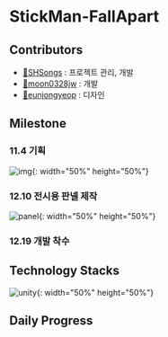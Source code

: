# StickMan-FallApart


## Contributors

- [🔗SHSongs](https://github.com/SHSongs) : 프로젝트 관리, 개발
- [🔗moon0328jw](https://github.com/moon0328jw) : 개발
- [🔗eunjongyeop](https://github.com/eunjongyeop) : 디자인


## Milestone 

### 11.4 기획
![img](https://user-images.githubusercontent.com/48788892/71762852-431e4800-2f18-11ea-9b6e-e03376a64138.png){: width="50%" height="50%"}

### 12.10 전시용 판넬 제작
![panel](https://user-images.githubusercontent.com/48788892/71762827-f2a6ea80-2f17-11ea-9374-3fb09cedb569.png){: width="50%" height="50%"}

### 12.19 개발 착수

## Technology Stacks
![unity](https://user-images.githubusercontent.com/48788892/71762840-26821000-2f18-11ea-8523-3765e20e71ea.png){: width="50%" height="50%"}


## Daily Progress

